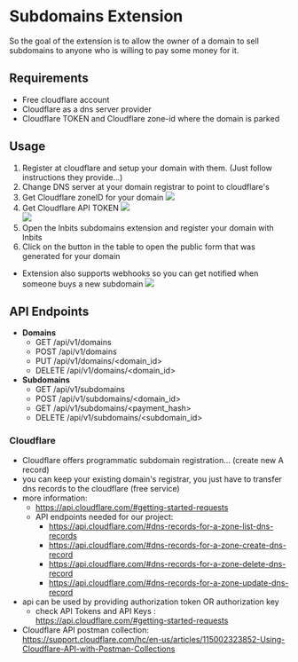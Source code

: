 <h1>Subdomains Extension</h1>

So the goal of the extension is to allow the owner of a domain to sell subdomains to anyone who is willing to pay some money for it.

## Requirements

- Free cloudflare account
- Cloudflare as a dns server provider
- Cloudflare TOKEN and Cloudflare zone-id where the domain is parked

## Usage

1. Register at cloudflare and setup your domain with them. (Just follow instructions they provide...)
2. Change DNS server at your domain registrar to point to cloudflare's
3. Get Cloudflare zoneID for your domain
   <img src="https://i.imgur.com/xOgapHr.png">
4. Get Cloudflare API TOKEN
   <img src="https://i.imgur.com/BZbktTy.png">  
   <img src="https://i.imgur.com/YDZpW7D.png">
5. Open the lnbits subdomains extension and register your domain with lnbits
6. Click on the button in the table to open the public form that was generated for your domain

- Extension also supports webhooks so you can get notified when someone buys a new subdomain
  <img src="https://i.imgur.com/hiauxeR.png">

## API Endpoints

- **Domains**
  - GET /api/v1/domains
  - POST /api/v1/domains
  - PUT /api/v1/domains/<domain_id>
  - DELETE /api/v1/domains/<domain_id>
- **Subdomains**
  - GET /api/v1/subdomains
  - POST /api/v1/subdomains/<domain_id>
  - GET /api/v1/subdomains/<payment_hash>
  - DELETE /api/v1/subdomains/<subdomain_id>

### Cloudflare

- Cloudflare offers programmatic subdomain registration... (create new A record)
- you can keep your existing domain's registrar, you just have to transfer dns records to the cloudflare (free service)
- more information:
  - https://api.cloudflare.com/#getting-started-requests
  - API endpoints needed for our project:
    - https://api.cloudflare.com/#dns-records-for-a-zone-list-dns-records
    - https://api.cloudflare.com/#dns-records-for-a-zone-create-dns-record
    - https://api.cloudflare.com/#dns-records-for-a-zone-delete-dns-record
    - https://api.cloudflare.com/#dns-records-for-a-zone-update-dns-record
- api can be used by providing authorization token OR authorization key
  - check API Tokens and API Keys : https://api.cloudflare.com/#getting-started-requests
- Cloudflare API postman collection: https://support.cloudflare.com/hc/en-us/articles/115002323852-Using-Cloudflare-API-with-Postman-Collections
